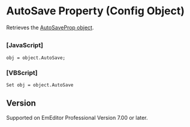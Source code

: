# AutoSave Property (Config Object)

Retrieves the [AutoSaveProp object](../auto_save_prop/index).

## 

### \[JavaScript\]

```
obj = object.AutoSave;
```

### \[VBScript\]

```
Set obj = object.AutoSave
```

## Version

Supported on EmEditor Professional Version 7.00 or later.
